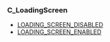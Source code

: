 ### C\_LoadingScreen

* [LOADING\_SCREEN\_DISABLED](https://wow.gamepedia.com/LOADING_SCREEN_DISABLED)
* [LOADING\_SCREEN\_ENABLED](https://wow.gamepedia.com/LOADING_SCREEN_ENABLED)



